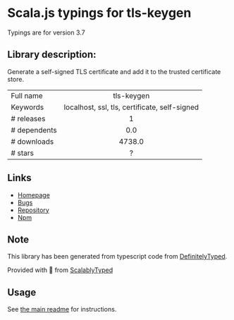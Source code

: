 
# Scala.js typings for tls-keygen

Typings are for version 3.7

## Library description:
Generate a self-signed TLS certificate and add it to the trusted certificate store.

|                    |                 |
| ------------------ | :-------------: |
| Full name          | tls-keygen |
| Keywords           | localhost, ssl, tls, certificate, self-signed |
| # releases         | 1 |
| # dependents       | 0.0 |
| # downloads        | 4738.0 |
| # stars            | ? |

## Links
- [Homepage](https://gitlab.com/sebdeckers/tls-keygen#readme)
- [Bugs](https://gitlab.com/sebdeckers/tls-keygen/issues)
- [Repository](https://gitlab.com/sebdeckers/tls-keygen)
- [Npm](https://www.npmjs.com/package/tls-keygen)
    


## Note
This library has been generated from typescript code from [DefinitelyTyped](https://definitelytyped.org).

Provided with :purple_heart: from [ScalablyTyped](https://github.com/oyvindberg/ScalablyTyped)

## Usage
See [the main readme](../../readme.md) for instructions.


